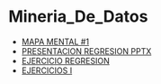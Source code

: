 # Mineria_De_Datos
- [MAPA MENTAL #1](https://github.com/Magaly20/Mineria_De_Datos/blob/master/MapaMental_1_1823340.pdf)
- [PRESENTACION REGRESION PPTX](https://github.com/valerianavarro99/Mineria_De_Datos/blob/master/Presentación_Regresión_002.pdf)
- [EJERCICIO REGRESION](https://github.com/valerianavarro99/Mineria_De_Datos/blob/master/EjercicioPresentación_Regresión_002.pdf)
- [EJERCICIOS I](https://github.com/Magaly20/Mineria_De_Datos/blob/master/Ejercicios1_Regresi%C3%B3n_002.pdf)

